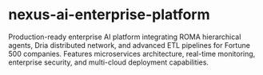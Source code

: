 # nexus-ai-enterprise-platform
Production-ready enterprise AI platform integrating ROMA hierarchical agents, Dria distributed network, and advanced ETL pipelines for Fortune 500 companies. Features microservices architecture, real-time monitoring, enterprise security, and multi-cloud deployment capabilities.
